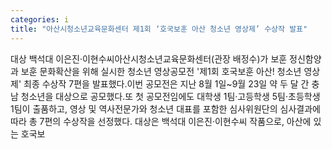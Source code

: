 ```yaml
---
categories: i
title: "아산시청소년교육문화센터 제1회 ‘호국보훈 아산 청소년 영상제’ 수상작 발표"
---
```

대상 백석대 이은진·이현수씨아산시청소년교육문화센터(관장 배정수)가 보훈 정신함양과 보훈 문화확산을 위해 실시한 청소년 영상공모전 &#39;제1회 호국보훈 아산! 청소년 영상제&#39; 최종 수상작 7편을 발표했다.이번 공모전은 지난 8월 1일~9월 23일 약 두 달 간 충남 청소년을 대상으로 공모했다.또 첫 공모전임에도 대학생 1팀·고등학생 5팀·초등학생 1팀이 출품하고, 영상 및 역사전문가와 청소년 대표를 포함한 심사위원단의 심사결과에 따라 총 7편의 수상작을 선정했다. 대상은 백석대 이은진·이현수씨 작품으로, 아산에 있는 호국보